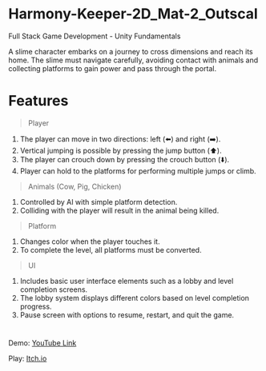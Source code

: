 # Harmony-Keeper-2D_Mat-2_Outscal

Full Stack Game Development - Unity Fundamentals

A slime character embarks on a journey to cross dimensions and reach its home. The slime must navigate carefully, avoiding contact with animals and collecting platforms to gain power and pass through the portal.

# Features

> Player

1. The player can move in two directions: left (⬅️) and right (➡️).
2. Vertical jumping is possible by pressing the jump button (⬆️).
3. The player can crouch down by pressing the crouch button (⬇️).
4. Player can hold to the platforms for performing multiple jumps or climb.

> Animals (Cow, Pig, Chicken)

1. Controlled by AI with simple platform detection.
2. Colliding with the player will result in the animal being killed.

> Platform

1. Changes color when the player touches it.
2. To complete the level, all platforms must be converted.

> UI

1. Includes basic user interface elements such as a lobby and level completion screens.
2. The lobby system displays different colors based on level completion progress.
3. Pause screen with options to resume, restart, and quit the game.

#

Demo: [YouTube Link](https://youtu.be/vfE9hKmej6k)

Play: [Itch.io](https://developerswork.itch.io/harmony-keeper-2d)
